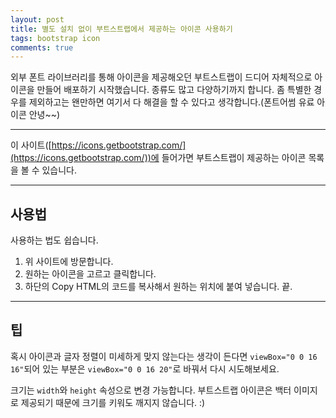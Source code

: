 ```yaml
---
layout: post
title: 별도 설치 없이 부트스트랩에서 제공하는 아이콘 사용하기
tags: bootstrap icon
comments: true
---
```


외부 폰트 라이브러리를 통해 아이콘을 제공해오던 부트스트랩이 드디어 자체적으로 아이콘을 만들어 배포하기 시작했습니다. 종류도 많고 다양하기까지 합니다. 좀 특별한 경우를 제외하고는 왠만하면 여기서 다 해결을 할 수 있다고 생각합니다.(폰트어썸 유료 아이콘 안녕~~)  

---

이 사이트([https://icons.getbootstrap.com/](https://icons.getbootstrap.com/))에 들어가면 부트스트랩이 제공하는 아이콘 목록을 볼 수 있습니다.   

---

## 사용법

사용하는 법도 쉽습니다.  

1. 위 사이트에 방문합니다.
2. 원하는 아이콘을 고르고 클릭합니다.
3. 하단의 Copy HTML의 코드를 복사해서 원하는 위치에 붙여 넣습니다. 끝.

---

## 팁

혹시 아이콘과 글자 정렬이 미세하게 맞지 않는다는 생각이 든다면 `viewBox="0 0 16 16"`되어 있는 부분은 `viewBox="0 0 16 20"`로 바꿔서 다시 시도해보세요.  

크기는 `width`와 `height` 속성으로 변경 가능합니다. 부트스트랩 아이콘은 백터 이미지로 제공되기 때문에 크기를 키워도 깨지지 않습니다. :)  
